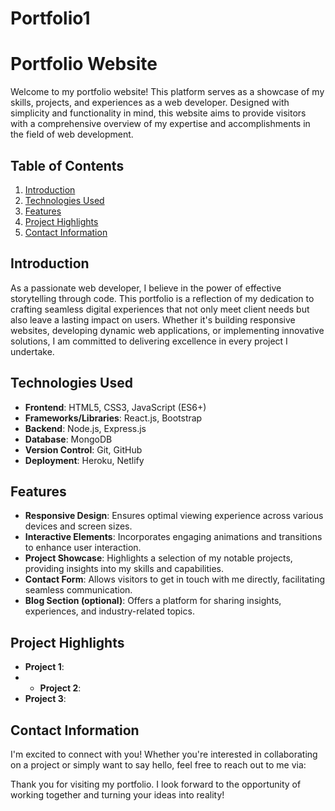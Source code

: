 # Portfolio1
# Portfolio Website

Welcome to my portfolio website! This platform serves as a showcase of my skills, projects, and experiences as a web developer. Designed with simplicity and functionality in mind, this website aims to provide visitors with a comprehensive overview of my expertise and accomplishments in the field of web development.

## Table of Contents

1. [Introduction](#introduction)
2. [Technologies Used](#technologies-used)
3. [Features](#features)
4. [Project Highlights](#project-highlights)
5. [Contact Information](#contact-information)

## Introduction

As a passionate web developer, I believe in the power of effective storytelling through code. This portfolio is a reflection of my dedication to crafting seamless digital experiences that not only meet client needs but also leave a lasting impact on users. Whether it's building responsive websites, developing dynamic web applications, or implementing innovative solutions, I am committed to delivering excellence in every project I undertake.

## Technologies Used

- **Frontend**: HTML5, CSS3, JavaScript (ES6+)
- **Frameworks/Libraries**: React.js, Bootstrap
- **Backend**: Node.js, Express.js
- **Database**: MongoDB
- **Version Control**: Git, GitHub
- **Deployment**: Heroku, Netlify

## Features

- **Responsive Design**: Ensures optimal viewing experience across various devices and screen sizes.
- **Interactive Elements**: Incorporates engaging animations and transitions to enhance user interaction.
- **Project Showcase**: Highlights a selection of my notable projects, providing insights into my skills and capabilities.
- **Contact Form**: Allows visitors to get in touch with me directly, facilitating seamless communication.
- **Blog Section (optional)**: Offers a platform for sharing insights, experiences, and industry-related topics.

## Project Highlights

- **Project 1**:
- - **Project 2**: 
- **Project 3**: 

## Contact Information

I'm excited to connect with you! Whether you're interested in collaborating on a project or simply want to say hello, feel free to reach out to me via:



Thank you for visiting my portfolio. I look forward to the opportunity of working together and turning your ideas into reality!
